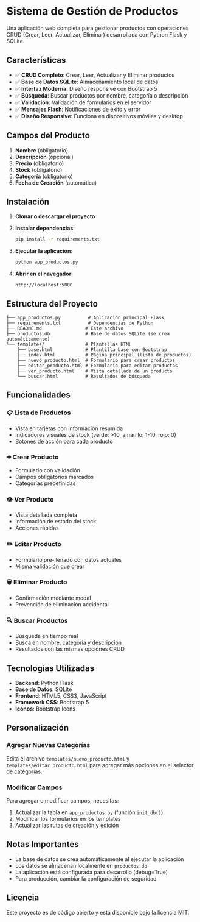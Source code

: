 # Sistema de Gestión de Productos

Una aplicación web completa para gestionar productos con operaciones CRUD (Crear, Leer, Actualizar, Eliminar) desarrollada con Python Flask y SQLite.

## Características

- ✅ **CRUD Completo**: Crear, Leer, Actualizar y Eliminar productos
- ✅ **Base de Datos SQLite**: Almacenamiento local de datos
- ✅ **Interfaz Moderna**: Diseño responsive con Bootstrap 5
- ✅ **Búsqueda**: Buscar productos por nombre, categoría o descripción
- ✅ **Validación**: Validación de formularios en el servidor
- ✅ **Mensajes Flash**: Notificaciones de éxito y error
- ✅ **Diseño Responsive**: Funciona en dispositivos móviles y desktop

## Campos del Producto

1. **Nombre** (obligatorio)
2. **Descripción** (opcional)
3. **Precio** (obligatorio)
4. **Stock** (obligatorio)
5. **Categoría** (obligatorio)
6. **Fecha de Creación** (automática)

## Instalación

1. **Clonar o descargar el proyecto**

2. **Instalar dependencias**:
   ```bash
   pip install -r requirements.txt
   ```

3. **Ejecutar la aplicación**:
   ```bash
   python app_productos.py
   ```

4. **Abrir en el navegador**:
   ```
   http://localhost:5000
   ```

## Estructura del Proyecto

```
├── app_productos.py          # Aplicación principal Flask
├── requirements.txt          # Dependencias de Python
├── README.md                # Este archivo
├── productos.db             # Base de datos SQLite (se crea automáticamente)
└── templates/               # Plantillas HTML
    ├── base.html            # Plantilla base con Bootstrap
    ├── index.html           # Página principal (lista de productos)
    ├── nuevo_producto.html  # Formulario para crear productos
    ├── editar_producto.html # Formulario para editar productos
    ├── ver_producto.html    # Vista detallada de un producto
    └── buscar.html          # Resultados de búsqueda
```

## Funcionalidades

### 📋 Lista de Productos
- Vista en tarjetas con información resumida
- Indicadores visuales de stock (verde: >10, amarillo: 1-10, rojo: 0)
- Botones de acción para cada producto

### ➕ Crear Producto
- Formulario con validación
- Campos obligatorios marcados
- Categorías predefinidas

### 👁️ Ver Producto
- Vista detallada completa
- Información de estado del stock
- Acciones rápidas

### ✏️ Editar Producto
- Formulario pre-llenado con datos actuales
- Misma validación que crear

### 🗑️ Eliminar Producto
- Confirmación mediante modal
- Prevención de eliminación accidental

### 🔍 Buscar Productos
- Búsqueda en tiempo real
- Busca en nombre, categoría y descripción
- Resultados con las mismas opciones CRUD

## Tecnologías Utilizadas

- **Backend**: Python Flask
- **Base de Datos**: SQLite
- **Frontend**: HTML5, CSS3, JavaScript
- **Framework CSS**: Bootstrap 5
- **Iconos**: Bootstrap Icons

## Personalización

### Agregar Nuevas Categorías
Edita el archivo `templates/nuevo_producto.html` y `templates/editar_producto.html` para agregar más opciones en el selector de categorías.

### Modificar Campos
Para agregar o modificar campos, necesitas:
1. Actualizar la tabla en `app_productos.py` (función `init_db()`)
2. Modificar los formularios en los templates
3. Actualizar las rutas de creación y edición

## Notas Importantes

- La base de datos se crea automáticamente al ejecutar la aplicación
- Los datos se almacenan localmente en `productos.db`
- La aplicación está configurada para desarrollo (debug=True)
- Para producción, cambiar la configuración de seguridad

## Licencia

Este proyecto es de código abierto y está disponible bajo la licencia MIT.
